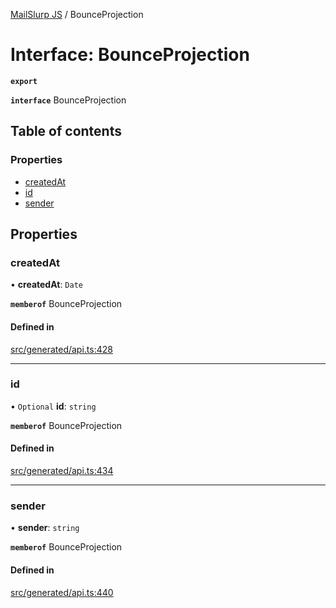 [MailSlurp JS](../README.md) / BounceProjection

# Interface: BounceProjection

**`export`**

**`interface`** BounceProjection

## Table of contents

### Properties

- [createdAt](BounceProjection.md#createdat)
- [id](BounceProjection.md#id)
- [sender](BounceProjection.md#sender)

## Properties

### createdAt

• **createdAt**: `Date`

**`memberof`** BounceProjection

#### Defined in

[src/generated/api.ts:428](https://github.com/mailslurp/mailslurp-client/blob/113e801/src/generated/api.ts#L428)

___

### id

• `Optional` **id**: `string`

**`memberof`** BounceProjection

#### Defined in

[src/generated/api.ts:434](https://github.com/mailslurp/mailslurp-client/blob/113e801/src/generated/api.ts#L434)

___

### sender

• **sender**: `string`

**`memberof`** BounceProjection

#### Defined in

[src/generated/api.ts:440](https://github.com/mailslurp/mailslurp-client/blob/113e801/src/generated/api.ts#L440)
